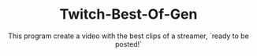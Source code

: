<h1 align="center">Twitch-Best-Of-Gen</h1>
<p align="center">This program create a video with the best clips of a streamer, `ready to be posted!`</p>

